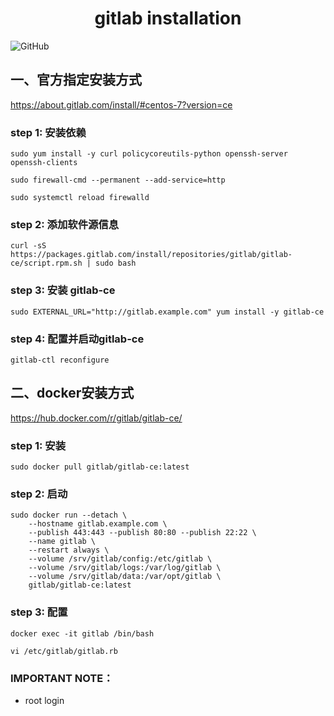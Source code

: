 <h1 align="center">gitlab installation</h1>


![GitHub](https://img.shields.io/github/license/mashape/apistatus.svg)

## 一、官方指定安装方式
https://about.gitlab.com/install/#centos-7?version=ce

### step 1: 安装依赖
`sudo yum install -y curl policycoreutils-python openssh-server openssh-clients`

`sudo firewall-cmd --permanent --add-service=http`

`sudo systemctl reload firewalld`

### step 2: 添加软件源信息
`curl -sS https://packages.gitlab.com/install/repositories/gitlab/gitlab-ce/script.rpm.sh | sudo bash`

### step 3: 安装 gitlab-ce
`sudo EXTERNAL_URL="http://gitlab.example.com" yum install -y gitlab-ce`

### step 4: 配置并启动gitlab-ce
`gitlab-ctl reconfigure`

## 二、docker安装方式
https://hub.docker.com/r/gitlab/gitlab-ce/

### step 1: 安装
`sudo docker pull gitlab/gitlab-ce:latest`

### step 2: 启动
```
sudo docker run --detach \
    --hostname gitlab.example.com \
    --publish 443:443 --publish 80:80 --publish 22:22 \
    --name gitlab \
    --restart always \
    --volume /srv/gitlab/config:/etc/gitlab \
    --volume /srv/gitlab/logs:/var/log/gitlab \
    --volume /srv/gitlab/data:/var/opt/gitlab \
    gitlab/gitlab-ce:latest
```
    

### step 3: 配置
`docker exec -it gitlab /bin/bash`

`vi /etc/gitlab/gitlab.rb`



### IMPORTANT NOTE：
* root login